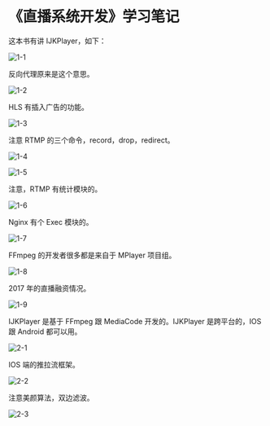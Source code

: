 # 《直播系统开发》学习笔记

这本书有讲 IJKPlayer，如下：

![1-1](D:\0-博客\study_log\《直播系统开发》\1-1.png)

反向代理原来是这个意思。

![1-2](D:\0-博客\study_log\《直播系统开发》\1-2.jpg)

HLS 有插入广告的功能。

![1-3](D:\0-博客\study_log\《直播系统开发》\1-3.png)

注意 RTMP 的三个命令，record，drop，redirect。

![1-4](D:\0-博客\study_log\《直播系统开发》\1-4.png)

![1-5](D:\0-博客\study_log\《直播系统开发》\1-5.png)

注意，RTMP 有统计模块的。

![1-6](D:\0-博客\study_log\《直播系统开发》\1-6.png)

Nginx 有个 Exec 模块的。

![1-7](D:\0-博客\study_log\《直播系统开发》\1-7.png)

FFmpeg 的开发者很多都是来自于 MPlayer 项目组。

![1-8](D:\0-博客\study_log\《直播系统开发》\1-8.png)

2017 年的直播融资情况。

![1-9](D:\0-博客\study_log\《直播系统开发》\1-9.png)

IJKPlayer 是基于 FFmpeg 跟 MediaCode 开发的。IJKPlayer 是跨平台的，IOS 跟 Android 都可以用。

![2-1](D:\0-博客\study_log\《直播系统开发》\2-1.png)

IOS 端的推拉流框架。

![2-2](D:\0-博客\study_log\《直播系统开发》\2-2.png)

注意美颜算法，双边滤波。

![2-3](D:\0-博客\study_log\《直播系统开发》\2-3.png)

